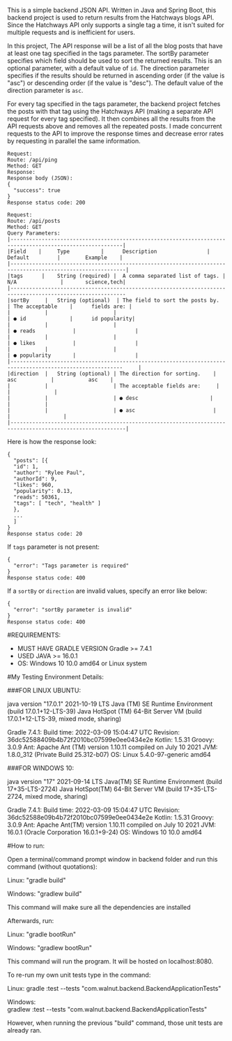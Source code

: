 This is a simple backend JSON API. Written in Java and Spring Boot, this backend project is used to return results from the Hatchways blogs API. Since the Hatchways API only supports a single tag a time, it isn't suited for multiple requests and is inefficient for users. 

In this project, The API response will be a list of all the blog posts that have at least one tag specified in the tags parameter. The sortBy parameter specifies which field should be used to sort the returned results. This is an optional parameter, with a default value of `id`. The direction parameter specifies if the results should be returned in ascending order (if the value is "asc") or descending order (if the value is "desc"). The default value of the direction parameter is `asc`.

For every tag specified in the tags parameter, the backend project fetches the posts with that tag using the Hatchways API (making a separate API request for every tag specified). It then combines all the results from the API requests above and removes all the repeated posts. I made concurrent requests to the API to improve the response times and decrease error rates by requesting in parallel the same information.



```
Request:
Route: /api/ping
Method: GET
Response:
Response body (JSON):
{
  "success": true
}
Response status code: 200
```


```
Request:
Route: /api/posts
Method: GET
Query Parameters:
|----------------------------------------------------------------------------------------------------------|
|Field    |     Type          |      Description                |       Default         |        Example    |
|-----------------------------------------------------------------------------------------------------------|
|tags      |    String (required) |  A comma separated list of tags. |  N/A              |       science,tech|
|-----------------------------------------------------------------------------------------------------------
|sortBy     |   String (optional)  | The field to sort the posts by.  | The acceptable    |      fields are: |
|           |                     |                                   | ● id              |      id popularity|
|           |                     |                                   | ● reads            |                   |
|           |                     |                                   | ● likes            |                   |
|           |                     |                                   | ● popularity       |                   |
|----------------------------------------------------------------------------------------------------------     |
|direction  |   String (optional) | The direction for sorting.    |     asc           |           asc    |
|           |                     | The acceptable fields are:     |                      |              |
|           |                     | ● desc                       |                             |           |
|           |                     | ● asc                         |                        |                 |
|-----------------------------------------------------------------------------------------------------------|
```


Here is how the response look:
```
{
  "posts": [{
  "id": 1,
  "author": "Rylee Paul",
  "authorId": 9,
  "likes": 960,
  "popularity": 0.13,
  "reads": 50361,
  "tags": [ "tech", "health" ]
  },
  ...
  ]
}
Response status code: 20

```


If `tags` parameter is not present:
```
{
  "error": "Tags parameter is required"
}
Response status code: 400
```


If a `sortBy` or `direction` are invalid values, specify an error like below:
```
{
  "error": "sortBy parameter is invalid"
}
Response status code: 400
```







#REQUIREMENTS:

- MUST HAVE GRADLE VERSION Gradle >= 7.4.1
- USED JAVA >= 16.0.1
- OS: Windows 10 10.0 amd64 or Linux system


#My Testing Environment Details:

###FOR LINUX UBUNTU:

java version "17.0.1" 2021-10-19 LTS
Java (TM) SE Runtime Environment (build 17.0.1+12-LTS-39)
Java HotSpot (TM) 64-Bit Server VM (build 17.0.1+12-LTS-39, mixed mode, sharing)

Gradle 7.4.1:
Build time:   2022-03-09 15:04:47 UTC
Revision:     36dc52588409b4b72f2010bc07599e0ee0434e2e
Kotlin:       1.5.31
Groovy:       3.0.9
Ant:          Apache Ant (TM) version 1.10.11 compiled on July 10 2021
JVM:          1.8.0_312 (Private Build 25.312-b07)
OS:           Linux 5.4.0-97-generic amd64


###FOR WINDOWS 10:

java version "17" 2021-09-14 LTS
Java(TM) SE Runtime Environment (build 17+35-LTS-2724)
Java HotSpot(TM) 64-Bit Server VM (build 17+35-LTS-2724, mixed mode, sharing)

Gradle 7.4.1:
Build time:   2022-03-09 15:04:47 UTC
Revision:     36dc52588e09b4b72f2010bc07599e0ee0434e2e
Kotlin:       1.5.31
Groovy:       3.0.9
Ant:          Apache Ant(TM) version 1.10.11 compiled on July 10 2021
JVM:          16.0.1 (Oracle Corporation 16.0.1+9-24)
OS:           Windows 10 10.0 amd64


#How to run:

Open a terminal/command prompt window in backend folder and run this command (without quotations):


Linux:
"gradle build"

Windows:
"gradlew build"


This command will make sure all the dependencies are installed

Afterwards, run:

Linux:
"gradle bootRun"

Windows:
"gradlew bootRun"

This command will run the program. It will be hosted on localhost:8080.

To re-run my own unit tests type in the command:

Linux:
gradle :test --tests "com.walnut.backend.BackendApplicationTests"

Windows: 	
gradlew :test --tests "com.walnut.backend.BackendApplicationTests"

However, when running the previous "build" command, those unit tests are already ran. 




